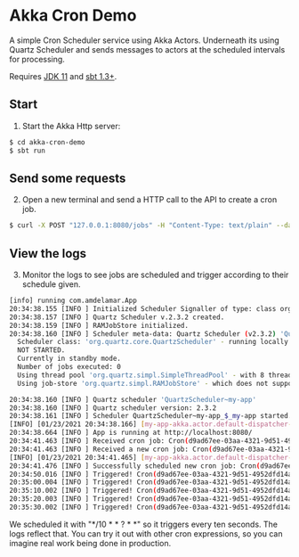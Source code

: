 # Akka Cron Demo

A simple Cron Scheduler service using Akka Actors. Underneath its using Quartz Scheduler and sends messages to actors at
the scheduled intervals for processing.

Requires [JDK 11](https://adoptopenjdk.net/) and [sbt 1.3+](https://www.scala-sbt.org/).

## Start

1. Start the Akka Http server:

```bash
$ cd akka-cron-demo
$ sbt run
```

## Send some requests

2. Open a new terminal and send a HTTP call to the API to create a cron job.

```bash
$ curl -X POST "127.0.0.1:8080/jobs" -H "Content-Type: text/plain" --data "*/10 * * ? * *"
```

## View the logs

3. Monitor the logs to see jobs are scheduled and trigger according to their schedule given.

```bash
[info] running com.amdelamar.App 
20:34:38.155 [INFO ] Initialized Scheduler Signaller of type: class org.quartz.core.SchedulerSignalerImpl
20:34:38.157 [INFO ] Quartz Scheduler v.2.3.2 created.
20:34:38.159 [INFO ] RAMJobStore initialized.
20:34:38.160 [INFO ] Scheduler meta-data: Quartz Scheduler (v2.3.2) 'QuartzScheduler~my-app' with instanceId 'my-app'
  Scheduler class: 'org.quartz.core.QuartzScheduler' - running locally.
  NOT STARTED.
  Currently in standby mode.
  Number of jobs executed: 0
  Using thread pool 'org.quartz.simpl.SimpleThreadPool' - with 8 threads.
  Using job-store 'org.quartz.simpl.RAMJobStore' - which does not support persistence. and is not clustered.

20:34:38.160 [INFO ] Quartz scheduler 'QuartzScheduler~my-app'
20:34:38.160 [INFO ] Quartz scheduler version: 2.3.2
20:34:38.161 [INFO ] Scheduler QuartzScheduler~my-app_$_my-app started.
[INFO] [01/23/2021 20:34:38.166] [my-app-akka.actor.default-dispatcher-5] [[QuartzScheduler~my-app]] Initialized calendars: 
20:34:38.664 [INFO ] App is running at http://localhost:8080/
20:34:41.463 [INFO ] Received cron job: Cron(d9ad67ee-03aa-4321-9d51-4952dfd14ad0,*/10 * * ? * *)
20:34:41.463 [INFO ] Received a new cron job: Cron(d9ad67ee-03aa-4321-9d51-4952dfd14ad0,*/10 * * ? * *)
[INFO] [01/23/2021 20:34:41.465] [my-app-akka.actor.default-dispatcher-6] [[QuartzScheduler~my-app]] Setting up scheduled job 'd9ad67ee-03aa-4321-9d51-4952dfd14ad0', with 'com.typesafe.akka.extension.quartz.QuartzCronSchedule@51253a19'
20:34:41.476 [INFO ] Successfully scheduled new cron job: Cron(d9ad67ee-03aa-4321-9d51-4952dfd14ad0,*/10 * * ? * *)
20:34:50.016 [INFO ] Triggered! Cron(d9ad67ee-03aa-4321-9d51-4952dfd14ad0,*/10 * * ? * *)
20:35:00.004 [INFO ] Triggered! Cron(d9ad67ee-03aa-4321-9d51-4952dfd14ad0,*/10 * * ? * *)
20:35:10.002 [INFO ] Triggered! Cron(d9ad67ee-03aa-4321-9d51-4952dfd14ad0,*/10 * * ? * *)
20:35:20.003 [INFO ] Triggered! Cron(d9ad67ee-03aa-4321-9d51-4952dfd14ad0,*/10 * * ? * *)
20:35:30.002 [INFO ] Triggered! Cron(d9ad67ee-03aa-4321-9d51-4952dfd14ad0,*/10 * * ? * *)
```

We scheduled it with "*/10 * * ? * *" so it triggers every ten seconds. The logs reflect that.
You can try it out with other cron expressions, so you can imagine real work being done in production.
